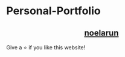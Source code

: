 # Personal-Portfolio
<h2 align="center">
<a href="https://noelarun6066.github.io/Personal-Portfolio/" target="_blank">noelarun</a>
</h2>
Give a ⭐ if you like this website!
